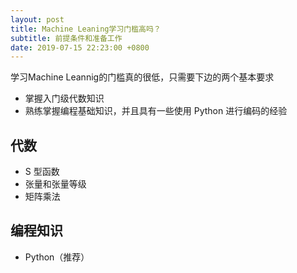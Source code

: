 ```yaml
---
layout: post
title: Machine Leaning学习门槛高吗？
subtitle: 前提条件和准备工作
date: 2019-07-15 22:23:00 +0800
---
```


学习Machine Leannig的门槛真的很低，只需要下边的两个基本要求
- 掌握入门级代数知识
- 熟练掌握编程基础知识，并且具有一些使用 Python 进行编码的经验

## 代数
- S 型函数
- 张量和张量等级
- 矩阵乘法

## 编程知识
- Python（推荐）



